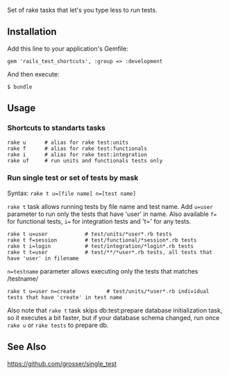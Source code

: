 Set of rake tasks that let's you type less to run tests. 

## Installation

Add this line to your application's Gemfile:

    gem 'rails_test_shortcuts', :group => :development

And then execute:

    $ bundle

## Usage

### Shortcuts to standarts tasks
    
    rake u      # alias for rake test:units
    rake f      # alias for rake test:functionals
    rake i      # alias for rake test:integration
    rake uf     # run units and functionals tests only

### Run single test or set of tests by mask

Syntax: `rake t u=[file name] n=[test name]`

`rake t` task allows running tests by file name and test name. Add `u=user` parameter to run only the tests that have 'user' in name. Also available `f=` for functional tests, `i=` for integration tests and 't=' for any tests.

    
    rake t u=user            # test/units/*user*.rb tests
    rake t f=session         # test/functional/*session*.rb tests
    rake t i=login           # test/integration/*login*.rb tests
    rake t t=user            # test/**/*user*.rb tests, all tests that have 'user' in filename

`n=testname` parameter allows executing only the tests that matches /testname/

    rake t u=user n=create          # test/units/*user*.rb individual tests that have 'create' in test name

Also note that `rake t` task skips db:test:prepare database initialization task, so it executes a bit faster, but if your database schema changed, run once `rake u` or `rake tests` to prepare db.

## See Also

https://github.com/grosser/single_test